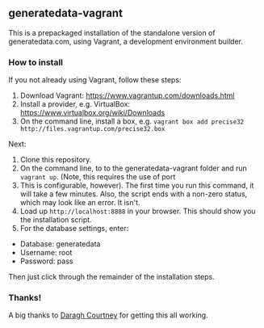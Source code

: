 ## generatedata-vagrant

This is a prepackaged installation of the standalone version of generatedata.com, using Vagrant, a development
environment builder.

### How to install

If you not already using Vagrant, follow these steps:

1. Download Vagrant: https://www.vagrantup.com/downloads.html
2. Install a provider, e.g. VirtualBox: https://www.virtualbox.org/wiki/Downloads
3. On the command line, install a box, e.g. `vagrant box add precise32 http://files.vagrantup.com/precise32.box`

Next:

1. Clone this repository.
2. On the command line, to to the generatedata-vagrant folder and run `vagrant up`. (Note, this requires the use of port
8888. This is configurable, however). The first time you run this command, it will take a few minutes. Also, the script
ends with a non-zero status, which may look like an error. It isn't.
3. Load up `http://localhost:8888` in your browser. This should show you the installation script.
4. For the database settings, enter:

- Database: generatedata
- Username: root
- Password: pass

Then just click through the remainder of the installation steps.


### Thanks!

A big thanks to [Daragh Courtney](https://github.com/daraghc) for getting this all working.
